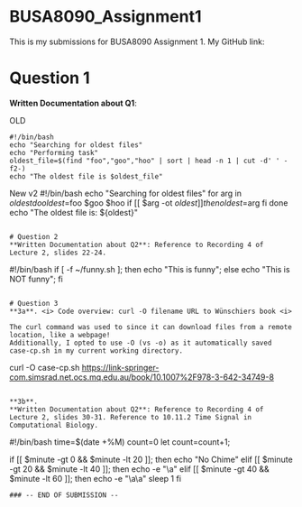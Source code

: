 # BUSA8090_Assignment1
This is my submissions for BUSA8090 Assignment 1.
My GitHub link: 
# Question 1
**Written Documentation about Q1**:

OLD
```
#!/bin/bash
echo "Searching for oldest files"
echo "Performing task"
oldest_file=$(find "foo","goo","hoo" | sort | head -n 1 | cut -d' ' -f2-)
echo "The oldest file is $oldest_file"

```
New v2
#!/bin/bash
echo "Searching for oldest files"
for arg in $oldest
do
        oldest=$foo $goo $hoo
        if [[ $arg -ot $oldest ]]
        then
                oldest=$arg
        fi
done
echo "The oldest file is: ${oldest}"
```

# Question 2
**Written Documentation about Q2**: Reference to Recording 4 of Lecture 2, slides 22-24. 
```
#!/bin/bash
if [ -f ~/funny.sh ];
then
        echo "This is funny";
else
        echo "This is NOT funny";
fi
```

# Question 3
**3a**. <i> Code overview: curl -O filename URL to Wünschiers book <i>

The curl command was used to since it can download files from a remote location, like a webpage!
Additionally, I opted to use -O (vs -o) as it automatically saved case-cp.sh in my current working directory.
```
curl -O case-cp.sh https://link-springer-com.simsrad.net.ocs.mq.edu.au/book/10.1007%2F978-3-642-34749-8

```

**3b**. 
**Written Documentation about Q2**: Reference to Recording 4 of Lecture 2, slides 30-31. Reference to 10.11.2 Time Signal in Computational Biology.
```
#!/bin/bash
time=$(date +%M)
count=0
let count=count+1;

if [[ $minute -gt 0 && $minute -lt 20 ]];
then
        echo "No Chime"
elif [[ $minute -gt 20 && $minute -lt 40 ]];
then
        echo -e "\a"
elif [[ $minute -gt 40 && $minute -lt 60 ]];
then
        echo -e "\a\a"
        sleep 1
fi
```
### -- END OF SUBMISSION --

